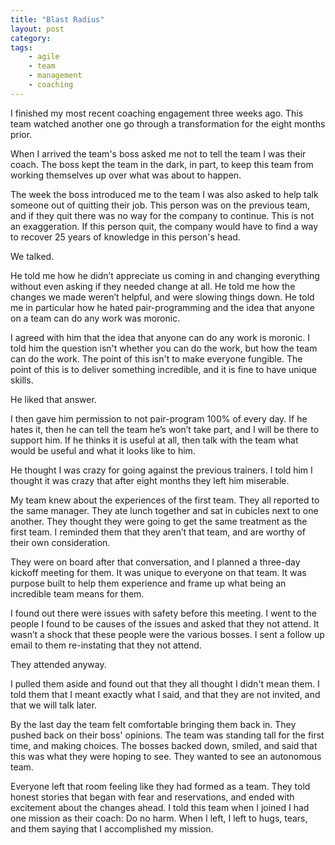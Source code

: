 ```yaml
---
title: "Blast Radius"
layout: post
category:
tags:
    - agile
    - team
    - management
    - coaching
---
```

I finished my most recent coaching engagement three weeks ago. This team watched another one go through
a transformation for the eight months prior.

When I arrived the team's boss asked me not to tell the team I was their coach. The boss  kept the team in the dark, in
part, to keep this team from working themselves up over what was about to happen.

The week the boss introduced me to the team I was also asked to help talk someone out of quitting their job. This
person was on the previous team, and if they quit there was no way for the company to continue. This is not an
exaggeration. If this person quit, the company would have to find a way to recover 25 years of knowledge in this
person's head.

We talked.

He told me how he didn’t appreciate us coming in and changing everything without even asking if they needed change at
all. He told me how the changes we made weren’t helpful, and were slowing things down. He told me in particular how he
hated pair-programming and the idea that anyone on a team can do any work was moronic.

I agreed with him that the idea that anyone can do any work is moronic. I told him the question isn't whether you can
do the work, but how the team can do the work. The point of this isn't to make everyone fungible. The point of this is
to deliver something incredible, and it is fine to have unique skills.

He liked that answer.

I then gave him permission to not pair-program 100% of every day. If he hates it, then he can tell the team he’s won’t
take part, and I will be there to support him. If he thinks it is useful at all, then talk with the team what would be
useful and what it looks like to him.

He thought I was crazy for going against the previous trainers. I told him I thought it was crazy that after eight
months they left him miserable.

My team knew about the experiences of the first team. They all reported to the same manager. They ate lunch together
and sat in cubicles next to one another. They thought they were going to get the same treatment as the first team.
I reminded them that they aren’t that team, and are worthy of their own consideration.

They were on board after that conversation, and I planned a three-day kickoff meeting for them. It was unique to
everyone on that team. It was purpose built to help them experience and frame up what being an incredible team means
for them.

I found out there were issues with safety before this meeting. I went to the people I found to be causes of the issues
and asked that they not attend. It wasn’t a shock that these people were the various bosses. I sent a follow up email
to them re-instating that they not attend.

They attended anyway.

I pulled them aside and found out that they all thought I didn't mean them. I told them that I meant exactly what
I said, and that they are not invited, and that we will talk later.

By the last day the team felt comfortable bringing them back in. They pushed back on their boss' opinions. The team was
standing tall for the first time, and making choices. The bosses backed down, smiled, and said that this was what they
were hoping to see. They wanted to see an autonomous team.

Everyone left that room feeling like they had formed as a team. They told honest stories that began with fear and
reservations, and ended with excitement about the changes ahead.
I told this team when I joined I had one mission as their coach: Do no harm. When I left, I left to hugs, tears, and
them saying that I accomplished my mission.

